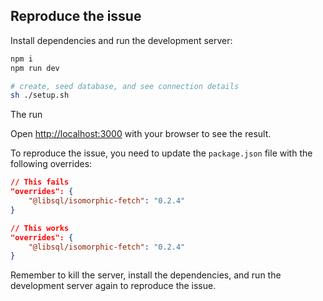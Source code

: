 ## Reproduce the issue

Install dependencies and run the development server:

```bash
npm i
npm run dev

# create, seed database, and see connection details
sh ./setup.sh
```

The run 

Open [http://localhost:3000](http://localhost:3000) with your browser to see the result.

To reproduce the issue, you need to update the `package.json` file with the following overrides:

```json
// This fails
"overrides": {
    "@libsql/isomorphic-fetch": "0.2.4"
}

// This works
"overrides": {
    "@libsql/isomorphic-fetch": "0.2.4"
}
```

Remember to kill the server, install the dependencies, and run the development server again to reproduce the issue.
